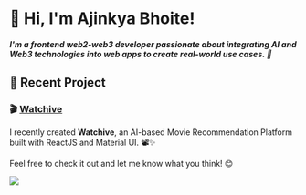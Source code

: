 # 👋 Hi, I'm Ajinkya Bhoite!

##### I'm a frontend web2-web3 developer passionate about integrating AI and Web3 technologies into web apps to create real-world use cases. 🚀

## 🌟 Recent Project

### 🎬 [Watchive](https://github.com/ajinkyabh2203/watchive) 

I recently created **Watchive**, an AI-based Movie Recommendation Platform built with ReactJS and Material UI. 📽️✨

Feel free to check it out and let me know what you think! 😊


![](https://komarev.com/ghpvc/?username=ajinkyabh2203&abbreviated=true)

<!---
ajinkyabh2203/ajinkyabh2203 is a ✨ special ✨ repository because its `README.md` (this file) appears on your GitHub profile.
You can click the Preview link to take a look at your changes.
--->
